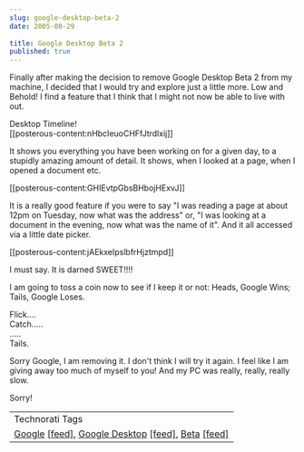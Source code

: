 ```yaml
---
slug: google-desktop-beta-2
date: 2005-08-29
 
title: Google Desktop Beta 2
published: true
---
```

Finally after making the decision to remove Google Desktop Beta 2 from my machine, I decided that I would try and explore just a little more. Low and Behold! I find a feature that I think that I might not now be able to live with out.<p />Desktop Timeline!<br />[[posterous-content:nHbcIeuoCHFfJtrdlxij]]<p />It shows you everything you have been working on for a given day, to a stupidly amazing amount of detail.  It shows, when I looked at a page, when I opened a document etc.  <p />[[posterous-content:GHIEvtpGbsBHbojHExvJ]]<p />It is a really good feature if you were to say "I was reading a page at about 12pm on Tuesday, now what was the address" or, "I was looking at a document in the evening, now what was the name of it".  And it all accessed via a little date picker.<p />[[posterous-content:jAEkxeIpslbfrHjztmpd]]<p />I must say.  It is darned SWEET!!!!<p />I am going to toss a coin now to see if I keep it or not: Heads, Google Wins; Tails, Google Loses.<p />Flick....<br />Catch.....<br />.....<br />Tails.<p />Sorry Google, I am removing it. I don't think I will try it again. I feel like I am giving away too much of myself to you! And my PC was really, really, really slow.<p />Sorry!<p /><table class="TechnoratiHead TagHeader">
<tr><td>Technorati Tags</td></tr>
<tr class="Technorati"><td>
<a href="http://www.technorati.com/tag/Google" class="Tag" rel="tag">Google</a> <a href="http://feeds.technorati.com/feed/posts/tag/Google" class="Tag">[feed]</a>, <a href="http://www.technorati.com/tag/Google+Desktop" class="Tag" rel="tag">Google Desktop</a> <a href="http://feeds.technorati.com/feed/posts/tag/Google+Desktop" class="Tag">[feed]</a>, <a href="http://www.technorati.com/tag/Beta" class="Tag" rel="tag">Beta</a> <a href="http://feeds.technorati.com/feed/posts/tag/Beta" class="Tag">[feed]</a>
</td></tr>
</table><div class="blogger-post-footer"><img class="posterous_download_image" src="https://blogger.googleusercontent.com/tracker/8109338-112534705589119922?l=www.kinlan.co.uk%2Findex.html" height="1" alt="" width="1" /></div>

